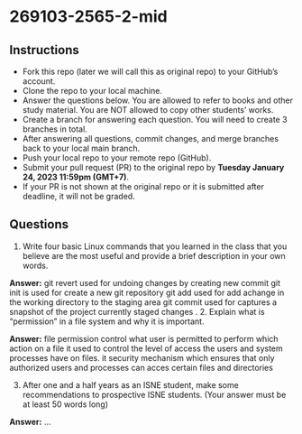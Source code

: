 # 269103-2565-2-mid

## Instructions

- Fork this repo (later we will call this as original repo) to your GitHub’s account. 
- Clone the repo to your local machine.
- Answer the questions below. You are allowed to refer to books and other study material. You are NOT allowed to copy other students’ works. 
- Create a branch for answering each question. You will need to create 3 branches in total.
- After answering all questions, commit changes, and merge branches back to your local main branch.
- Push your local repo to your remote repo (GitHub).
- Submit your pull request (PR) to the original repo by **Tuesday January 24, 2023 11:59pm (GMT+7)**.
- If your PR is not shown at the original repo or it is submitted after deadline, it will not be graded.

## Questions

1. Write four basic Linux commands that you learned in the class that you believe are the most useful and provide a brief description in your own words. 

**Answer:** 
git revert used for undoing changes by creating new commit
git init is used for create a new git repository 
git add used for add achange in the working directory to the staging area
git commit used for captures a snapshot of the project currently staged changes
.
2. Explain what is “permission” in a file system and why it is important.

**Answer:** 
file permission control what user is permitted to perform which action on a file
it used to control the level of access the users and system processes have on files.
it security mechanism which ensures that only authorized users and processes can acces certain files and directories

3. After one and a half years as an ISNE student, make some recommendations to prospective ISNE students. (Your answer must be at least 50 words long)

**Answer:** ...
